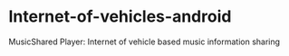 # Internet-of-vehicles-android
MusicShared Player: Internet of vehicle based music information sharing
